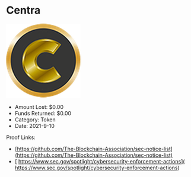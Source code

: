 # Centra
![Centra](/rektimages/Centra.png)
- Amount Lost: $0.00
- Funds Returned: $0.00
- Category: Token
- Date: 2021-9-10



Proof Links:
- [https://github.com/The-Blockchain-Association/sec-notice-list](https://github.com/The-Blockchain-Association/sec-notice-list)
- [ https://www.sec.gov/spotlight/cybersecurity-enforcement-actions]( https://www.sec.gov/spotlight/cybersecurity-enforcement-actions)


